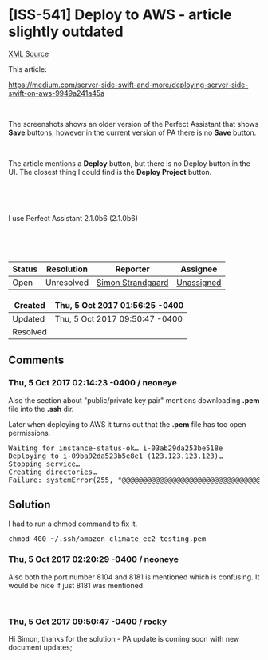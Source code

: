 # [ISS-541] Deploy to AWS - article slightly outdated

[XML Source](../xml/ISS-541.xml)
<p><p>This article:</p>

<p><a href="https://medium.com/server-side-swift-and-more/deploying-server-side-swift-on-aws-9949a241a45a" class="external-link" rel="nofollow">https://medium.com/server-side-swift-and-more/deploying-server-side-swift-on-aws-9949a241a45a</a></p>

<p> </p>

<p>The screenshots shows an older version of the Perfect Assistant that shows <b>Save</b> buttons, however in the current version of PA there is no <b>Save</b> button.</p>

<p> </p>

<p>The article mentions a <b>Deploy</b> button, but there is no Deploy button in the UI. The closest thing I could find is the <b>Deploy Project</b> button.</p>

<p> </p>

<p> </p>

<p>I use Perfect Assistant 2.1.0b6 (2.1.0b6)</p>

<p> </p>

<p> </p></p>





Status|Resolution|Reporter|Assignee
------|----------|--------|--------
Open|Unresolved|[Simon Strandgaard](neoneye)|[Unassigned]($-1)





Created|Thu, 5 Oct 2017 01:56:25 -0400
-------|--------------
Updated|Thu, 5 Oct 2017 09:50:47 -0400
Resolved|


## Comments




### Thu, 5 Oct 2017 02:14:23 -0400 / neoneye 

<p><p>Also the section about "public/private key pair" mentions downloading <b>.pem</b> file into the <b>.ssh</b> dir.</p>

<p>Later when deploying to AWS it turns out that the <b>.pem</b> file has too open permissions.</p>


<div class="code panel" style="border-width: 1px;"><div class="codeContent panelContent">
<pre class="code-none">Waiting for instance-status-ok… i-03ab29da253be518e
Deploying to i-09ba92da523b5e8e1 (123.123.123.123)…
Stopping service…
Creating directories…
Failure: systemError(255, "@@@@@@@@@@@@@@@@@@@@@@@@@@@@@@@@@@@@@@@@@@@@@@@@@@@@@@@@@@@\r\n@         WARNING: UNPROTECTED PRIVATE KEY FILE!          @\r\n@@@@@@@@@@@@@@@@@@@@@@@@@@@@@@@@@@@@@@@@@@@@@@@@@@@@@@@@@@@\r\nPermissions 0644 for \'/Users/elonmusk/.ssh/amazon_climate_ec2_testing.pem\' are too open.\r\nIt is required that your private key files are NOT accessible by others.\r\nThis private key will be ignored.\r\nLoad key \"/Users/elonmusk/.ssh/amazon_climate_ec2_testing.pem\": bad permissions\r\nPermission denied (publickey).\r\n")
</pre>
</div></div>

<h2><a name="Solution"></a>Solution</h2>

<p>I had to run a chmod command to fix it.</p>

<p><tt>chmod 400 ~/.ssh/amazon_climate_ec2_testing.pem</tt></p></p>


### Thu, 5 Oct 2017 02:20:29 -0400 / neoneye 

<p><p>Also both the port number 8104 and 8181 is mentioned which is confusing. It would be nice if just 8181 was mentioned.</p>

<p> </p></p>


### Thu, 5 Oct 2017 09:50:47 -0400 / rocky 

<p><p>Hi Simon, thanks for the solution - PA update is coming soon with new document updates; </p></p>


